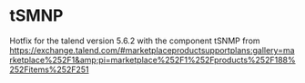 # tSMNP
Hotfix for the talend version 5.6.2 with the component tSNMP from https://exchange.talend.com/#marketplaceproductsupportplans:gallery=marketplace%252F1&amp;pi=marketplace%252F1%252Fproducts%252F188%252Fitems%252F251
